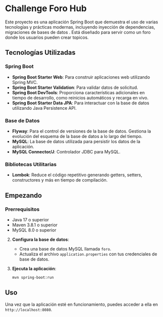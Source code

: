 # Challenge Foro Hub

Este proyecto es una aplicación Spring Boot que demuestra el uso de varias tecnologías y prácticas modernas, incluyendo inyección de dependencias, migraciones de bases de datos . Está diseñado para servir como un foro donde los usuarios pueden crear topicos.

## Tecnologías Utilizadas

### Spring Boot
- **Spring Boot Starter Web**: Para construir aplicaciones web utilizando Spring MVC.
- **Spring Boot Starter Validation**: Para validar datos de solicitud.
- **Spring Boot DevTools**: Proporciona características adicionales en tiempo de desarrollo, como reinicios automáticos y recarga en vivo.
- **Spring Boot Starter Data JPA**: Para interactuar con la base de datos utilizando Java Persistence API.

### Base de Datos
- **Flyway**: Para el control de versiones de la base de datos. Gestiona la evolución del esquema de la base de datos a lo largo del tiempo.
- **MySQL**: La base de datos utilizada para persistir los datos de la aplicación.
- **MySQL Connector/J**: Controlador JDBC para MySQL.

### Bibliotecas Utilitarias
- **Lombok**: Reduce el código repetitivo generando getters, setters, constructores y más en tiempo de compilación.


## Empezando

### Prerrequisitos
- Java 17 o superior
- Maven 3.8.1 o superior
- MySQL 8.0 o superior


2. **Configura la base de datos**:
    - Crea una base de datos MySQL llamada `foro`.
    - Actualiza el archivo `application.properties` con tus credenciales de base de datos.

3. **Ejecuta la aplicación**:
    ```bash
    mvn spring-boot:run
    ```

## Uso

Una vez que la aplicación esté en funcionamiento, puedes acceder a ella en `http://localhost:8080`.

